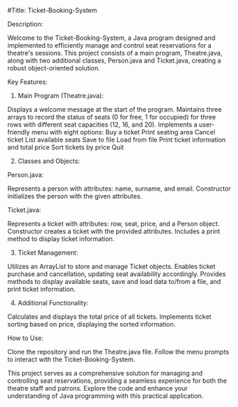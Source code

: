 
#Title: Ticket-Booking-System

Description:

Welcome to the Ticket-Booking-System, a Java program designed and implemented to efficiently manage and control seat reservations for a theatre's sessions. This project consists of a main program, Theatre.java, along with two additional classes, Person.java and Ticket.java, creating a robust object-oriented solution.

Key Features:

1. Main Program (Theatre.java):

Displays a welcome message at the start of the program.
Maintains three arrays to record the status of seats (0 for free, 1 for occupied) for three rows with different seat capacities (12, 16, and 20).
Implements a user-friendly menu with eight options:
Buy a ticket
Print seating area
Cancel ticket
List available seats
Save to file
Load from file
Print ticket information and total price
Sort tickets by price
Quit

2. Classes and Objects:

Person.java:

Represents a person with attributes: name, surname, and email.
Constructor initializes the person with the given attributes.

Ticket.java:

Represents a ticket with attributes: row, seat, price, and a Person object.
Constructor creates a ticket with the provided attributes.
Includes a print method to display ticket information.

3. Ticket Management:

Utilizes an ArrayList to store and manage Ticket objects.
Enables ticket purchase and cancellation, updating seat availability accordingly.
Provides methods to display available seats, save and load data to/from a file, and print ticket information.

4. Additional Functionality:

Calculates and displays the total price of all tickets.
Implements ticket sorting based on price, displaying the sorted information.

How to Use:

Clone the repository and run the Theatre.java file.
Follow the menu prompts to interact with the Ticket-Booking-System.


This project serves as a comprehensive solution for managing and controlling seat reservations, providing a seamless experience for both the theatre staff and patrons. Explore the code and enhance your understanding of Java programming with this practical application.
